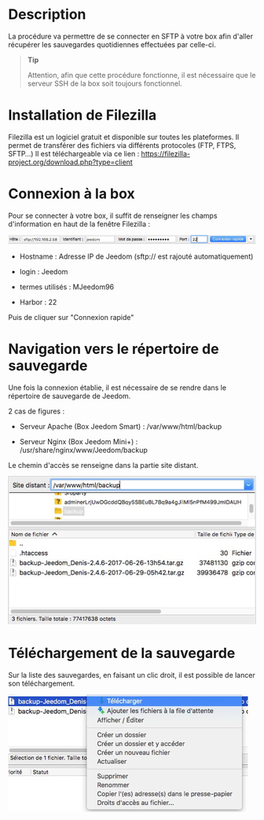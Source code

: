 Description 
===========

La procédure va permettre de se connecter en SFTP à votre box afin
d'aller récupérer les sauvegardes quotidiennes effectuées par celle-ci.

> **Tip**
>
> Attention, afin que cette procédure fonctionne, il est nécessaire que
> le serveur SSH de la box soit toujours fonctionnel.

Installation de Filezilla 
=========================

Filezilla est un logiciel gratuit et disponible sur toutes les
plateformes. Il permet de transférer des fichiers via différents
protocoles (FTP, FTPS, SFTP…​) Il est téléchargeable via ce lien :
<https://filezilla-project.org/download.php?type=client>

Connexion à la box 
==================

Pour se connecter à votre box, il suffit de renseigner les champs
d'information en haut de la fenêtre Filezilla :

![restore filezilla01](images/restore-filezilla01.jpg)

-   Hostname : Adresse IP de Jeedom (sftp:// est rajouté automatiquement)

-   login : Jeedom

-   termes utilisés : MJeedom96

-   Harbor : 22

Puis de cliquer sur "Connexion rapide"

Navigation vers le répertoire de sauvegarde 
===========================================

Une fois la connexion établie, il est nécessaire de se rendre dans le
répertoire de sauvegarde de Jeedom.

2 cas de figures :

-   Serveur Apache (Box Jeedom Smart) : /var/www/html/backup

-   Serveur Nginx (Box Jeedom Mini+) :
    /usr/share/nginx/www/Jeedom/backup

Le chemin d'accès se renseigne dans la partie site distant.

![restore filezilla02](images/restore-filezilla02.jpg)

Téléchargement de la sauvegarde 
===============================

Sur la liste des sauvegardes, en faisant un clic droit, il est possible
de lancer son téléchargement.

![restore filezilla03](images/restore-filezilla03.jpg)
